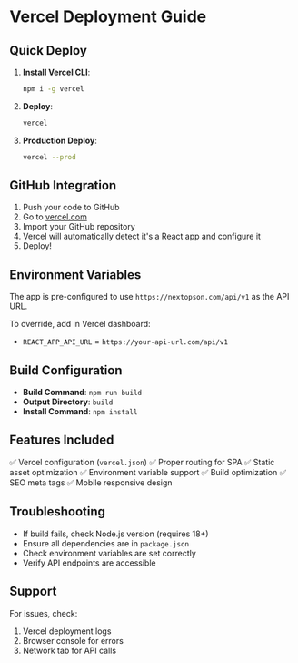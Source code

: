 # Vercel Deployment Guide

## Quick Deploy

1. **Install Vercel CLI**:
   ```bash
   npm i -g vercel
   ```

2. **Deploy**:
   ```bash
   vercel
   ```

3. **Production Deploy**:
   ```bash
   vercel --prod
   ```

## GitHub Integration

1. Push your code to GitHub
2. Go to [vercel.com](https://vercel.com)
3. Import your GitHub repository
4. Vercel will automatically detect it's a React app and configure it
5. Deploy!

## Environment Variables

The app is pre-configured to use `https://nextopson.com/api/v1` as the API URL.

To override, add in Vercel dashboard:
- `REACT_APP_API_URL` = `https://your-api-url.com/api/v1`

## Build Configuration

- **Build Command**: `npm run build`
- **Output Directory**: `build`
- **Install Command**: `npm install`

## Features Included

✅ Vercel configuration (`vercel.json`)
✅ Proper routing for SPA
✅ Static asset optimization
✅ Environment variable support
✅ Build optimization
✅ SEO meta tags
✅ Mobile responsive design

## Troubleshooting

- If build fails, check Node.js version (requires 18+)
- Ensure all dependencies are in `package.json`
- Check environment variables are set correctly
- Verify API endpoints are accessible

## Support

For issues, check:
1. Vercel deployment logs
2. Browser console for errors
3. Network tab for API calls
